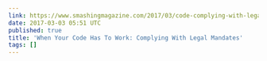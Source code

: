 ```yaml
---
link: https://www.smashingmagazine.com/2017/03/code-complying-with-legal-mandates/
date: 2017-03-03 05:51 UTC
published: true
title: 'When Your Code Has To Work: Complying With Legal Mandates'
tags: []
---
```



